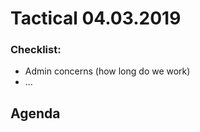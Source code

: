 # Tactical 04.03.2019

### Checklist:

* Admin concerns \(how long do we work\)
* ...

## Agenda




